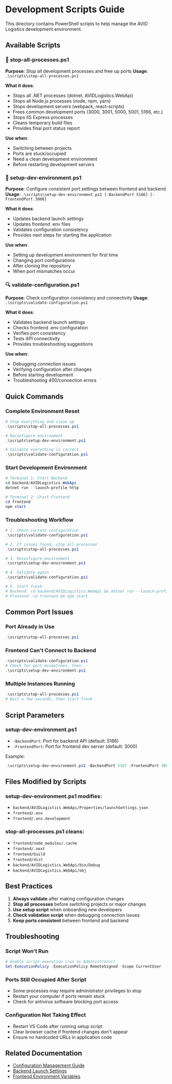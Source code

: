 # Development Scripts Guide

This directory contains PowerShell scripts to help manage the AVID Logistics development environment.

## Available Scripts

### 🛑 stop-all-processes.ps1
**Purpose**: Stop all development processes and free up ports
**Usage**: `.\scripts\stop-all-processes.ps1`

**What it does**:
- Stops all .NET processes (dotnet, AVIDLogistics.WebApi)
- Stops all Node.js processes (node, npm, yarn)
- Stops development servers (webpack, react-scripts)
- Frees common development ports (3000, 3001, 5000, 5001, 5166, etc.)
- Stops IIS Express processes
- Cleans temporary build files
- Provides final port status report

**Use when**:
- Switching between projects
- Ports are stuck/occupied
- Need a clean development environment
- Before restarting development servers

### 🚀 setup-dev-environment.ps1
**Purpose**: Configure consistent port settings between frontend and backend
**Usage**: `.\scripts\setup-dev-environment.ps1 [-BackendPort 5166] [-FrontendPort 3000]`

**What it does**:
- Updates backend launch settings
- Updates frontend .env files
- Validates configuration consistency
- Provides next steps for starting the application

**Use when**:
- Setting up development environment for first time
- Changing port configurations
- After cloning the repository
- When port mismatches occur

### 🔍 validate-configuration.ps1
**Purpose**: Check configuration consistency and connectivity
**Usage**: `.\scripts\validate-configuration.ps1`

**What it does**:
- Validates backend launch settings
- Checks frontend .env configuration
- Verifies port consistency
- Tests API connectivity
- Provides troubleshooting suggestions

**Use when**:
- Debugging connection issues
- Verifying configuration after changes
- Before starting development
- Troubleshooting 400/connection errors

## Quick Commands

### Complete Environment Reset
```powershell
# Stop everything and clean up
.\scripts\stop-all-processes.ps1

# Reconfigure environment
.\scripts\setup-dev-environment.ps1

# Validate everything is correct
.\scripts\validate-configuration.ps1
```

### Start Development Environment
```powershell
# Terminal 1: Start Backend
cd backend/AVIDLogistics.WebApi
dotnet run --launch-profile http

# Terminal 2: Start Frontend
cd frontend
npm start
```

### Troubleshooting Workflow
```powershell
# 1. Check current configuration
.\scripts\validate-configuration.ps1

# 2. If issues found, stop all processes
.\scripts\stop-all-processes.ps1

# 3. Reconfigure environment
.\scripts\setup-dev-environment.ps1

# 4. Validate again
.\scripts\validate-configuration.ps1

# 5. Start fresh
# Backend: cd backend/AVIDLogistics.WebApi && dotnet run --launch-profile http
# Frontend: cd frontend && npm start
```

## Common Port Issues

### Port Already in Use
```powershell
.\scripts\stop-all-processes.ps1
```

### Frontend Can't Connect to Backend
```powershell
.\scripts\validate-configuration.ps1
# Check for port mismatches, then:
.\scripts\setup-dev-environment.ps1
```

### Multiple Instances Running
```powershell
.\scripts\stop-all-processes.ps1
# Wait a few seconds, then start fresh
```

## Script Parameters

### setup-dev-environment.ps1
- `-BackendPort`: Port for backend API (default: 5166)
- `-FrontendPort`: Port for frontend dev server (default: 3000)

Example:
```powershell
.\scripts\setup-dev-environment.ps1 -BackendPort 5167 -FrontendPort 3001
```

## Files Modified by Scripts

### setup-dev-environment.ps1 modifies:
- `backend/AVIDLogistics.WebApi/Properties/launchSettings.json`
- `frontend/.env`
- `frontend/.env.development`

### stop-all-processes.ps1 cleans:
- `frontend/node_modules/.cache`
- `frontend/.next`
- `frontend/build`
- `frontend/dist`
- `backend/AVIDLogistics.WebApi/bin/Debug`
- `backend/AVIDLogistics.WebApi/obj`

## Best Practices

1. **Always validate** after making configuration changes
2. **Stop all processes** before switching projects or major changes
3. **Use setup script** when onboarding new developers
4. **Check validation script** when debugging connection issues
5. **Keep ports consistent** between frontend and backend

## Troubleshooting

### Script Won't Run
```powershell
# Enable script execution (run as Administrator)
Set-ExecutionPolicy -ExecutionPolicy RemoteSigned -Scope CurrentUser
```

### Ports Still Occupied After Script
- Some processes may require administrator privileges to stop
- Restart your computer if ports remain stuck
- Check for antivirus software blocking port access

### Configuration Not Taking Effect
- Restart VS Code after running setup script
- Clear browser cache if frontend changes don't appear
- Ensure no hardcoded URLs in application code

## Related Documentation

- [Configuration Management Guide](../docs/CONFIGURATION_MANAGEMENT.md)
- [Backend Launch Settings](../backend/AVIDLogistics.WebApi/Properties/launchSettings.json)
- [Frontend Environment Variables](../frontend/.env)
